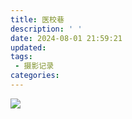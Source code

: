 ```yaml
---
title: 医校巷
description: ' '
date: 2024-08-01 21:59:21
updated:
tags:
 - 摄影记录
categories:
---
```


<div id="lightgallery">
	<a href="https://pub-fc357e9fb3f444e694b227ed64be66b9.r2.dev/yixiaoxiang/DSC_0378.JPG" data-lg-size="3072-4608">
        <img src="https://pub-fc357e9fb3f444e694b227ed64be66b9.r2.dev/yixiaoxiang/DSC_0378.JPG" />
    </a>
</div>